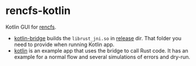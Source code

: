 # rencfs-kotlin

Kotlin GUI for [rencfs](https://github.com/radumarias/rencfs-kotlin).

- [kotlin-bridge](kotlin-bridge) builds the `librust_jni.so` in [release](kotlin-bridge/target/release) dir. That folder you need to provide when running Kotlin app.
- [kotlin](kotlin) is an example app that uses the bridge to call Rust code. It has an example for a normal flow and several simulations of errors and dry-run.
